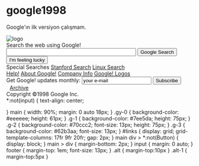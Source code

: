# google1998
Google'ın ilk versiyon çalışmam.

<!DOCTYPE html>
<html lang="en">
<head>
    <meta charset="UTF-8">
    <meta http-equiv="X-UA-Compatible" content="IE=edge">
    <meta name="viewport" content="width=device-width, initial-scale=1.0">
    <title>Google</title>
    <link rel="stylesheet" href="style.css">
</head>



  
<body>
    <main>
        <img src="https://web.archive.org/web/19990504112211im_/http://www.google.com/google.jpg" alt="logo">
        <div class="gy-0">
            <span> Search the web using Google!</span>
            <input type="text" size="40">
            <Button>Google Search</Button>
            <Button>I'm feeling lucky</Button>
        </div>
        <div id="links">
            <div class="g-1">
                <div class="alt">
                    <span>Special Searches</span>
                    <a href="#">Stanford Search</a>
                    <a href="#">Linux Search</a>
                </div>
            </div>
            <div class="g-2">
                <a href="#" class="alt-1">Help!</a>
                <a href="#">About Google!</a>
                <a href="#">Company Info</a>
                <a href="#">Google! Logos</a>
            </div>
            <div class="g-3">
                <span>Get Google!</span>
                <span>updates monthly:</span>
                <input type="text" value="your e-mail">
                <Button>Subscribe</Button>
                <a href="#" style="display:inline;margin-left:9px;">
                    Archive</a>
            </div>
        </div>
    </main>
    <footer>Copyright ©1998 Google Inc.</footer>
</body>

</html>
*:not(input) {
    text-align: center;
  
  }
  main {
    width: 90%;
    margin: 0 auto 18px;
  }
  .gy-0 {
    background-color: #eeeeee;
    height: 61px;
  }
  .g-1 {
      background-color: #7ee5da;
      height: 75px;
  }
  .g-2 {
    background-color: #70ccc2;
    font-size: 13px;
    height: 75px;
  }
  .g-3 {
    background-color: #62b3aa;
    font-size: 13px;
  }
  #links {
    display: grid;
    grid-template-columns: 17fr 9fr 20fr;
    gap: 2px;
  }
  main div > *:not(Button) {
    display: block;
  }
  main > div {
    margin-bottom: 2px;
  }
  input {
    margin: 0 auto;
  }
  footer {
    margin-top: 1em;
    font-size: 13px;
  }
  .alt {
      margin-top:10px
  }
  .alt-1 {
      margin-top:5px
  }
  
